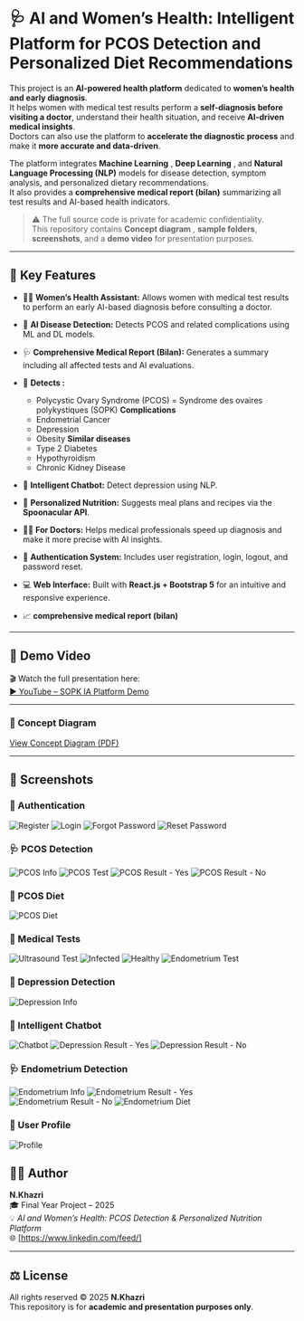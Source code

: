 # 🩺 AI and Women’s Health: Intelligent Platform for PCOS Detection and Personalized Diet Recommendations

This project is an **AI-powered health platform** dedicated to **women’s health and early diagnosis**.  
It helps women  with medical test results perform a **self-diagnosis before visiting a doctor**, understand their health situation, and receive **AI-driven medical insights**.  
Doctors can also use the platform to **accelerate the diagnostic process** and make it **more accurate and data-driven**.

The platform integrates **Machine Learning** , **Deep Learning** , and **Natural Language Processing (NLP)** models for disease detection, symptom analysis, and personalized dietary recommendations.  
It also provides a **comprehensive medical report (bilan)** summarizing all test results and AI-based health indicators.

> ⚠️ The full source code is private for academic confidentiality.  
> This repository contains **Concept diagram** , **sample folders**, **screenshots**, and a **demo video** for presentation purposes.

---

## 🚀 Key Features

- 👩‍⚕️ **Women’s Health Assistant:** Allows women  with medical test results to perform an early AI-based diagnosis before consulting a doctor.
- 🧠 **AI Disease Detection:** Detects PCOS and related complications using ML and DL models.  
- 🩺 **Comprehensive Medical Report (Bilan):** Generates a summary including all affected tests and AI evaluations.  
- 🧬 **Detects :**
  - Polycystic Ovary Syndrome (PCOS) = Syndrome des ovaires polykystiques (SOPK)
   **Complications**
  - Endometrial Cancer
  - Depression
  - Obesity
   **Similar diseases**
  - Type 2 Diabetes
  - Hypothyroidism
  - Chronic Kidney Disease
  
- 💬 **Intelligent Chatbot:** Detect depression using NLP.  
- 🍎 **Personalized Nutrition:** Suggests meal plans and recipes via the **Spoonacular API**.  
- 👨‍⚕️ **For Doctors:** Helps medical professionals speed up diagnosis and make it more precise with AI insights.  
- 🔐 **Authentication System:** Includes user registration, login, logout, and password reset.  
- 💻 **Web Interface:** Built with **React.js + Bootstrap 5** for an intuitive and responsive experience.
- 📈 **comprehensive medical report (bilan)**

---

## 🎥 Demo Video

🎬 Watch the full presentation here:  
[▶️ YouTube – SOPK IA Platform Demo](https://www.youtube.com/watch?v=cusfKSZi1do)

---
### 📄 Concept Diagram
[View Concept Diagram (PDF)](./docs/concept-diagram.pdf)


---

## 📸 Screenshots

### 🔑 Authentication
![Register](./screenshots/inscrire.png)
![Login](./screenshots/connecter.png)
![Forgot Password](./screenshots/motoublier.png)
![Reset Password](./screenshots/reinitialmot.png)


### 🩺 PCOS Detection
![PCOS Info](./screenshots/sopkinfos.png)
![PCOS Test](./screenshots/testsopk.png)
![PCOS Result - Yes](./screenshots/resultsopkoui.png)
![PCOS Result - No](./screenshots/resultsopknon.png)

### 🥗 PCOS Diet
![PCOS Diet](./screenshots/regimesopk.png)





### 🧪 Medical Tests
![Ultrasound Test](./screenshots/testecho.png)
![Infected](./screenshots/resultatechoinfecte.png)
![Healthy](./screenshots/resultechosain.png)
![Endometrium Test](./screenshots/testendometre.png)

### 🧠 Depression Detection
![Depression Info](./screenshots/depressioinfo.png)
### 🧠 Intelligent Chatbot
![Chatbot](./screenshots/chatboot.png)
![Depression Result - Yes](./screenshots/resdepressionoui.png)
![Depression Result - No](./screenshots/resdepressionnon.png)


### 🩺 Endometrium Detection
![Endometrium Info](./screenshots/endometreinfos.png)
![Endometrium Result - Yes](./screenshots/resultatendometreoui.png)
![Endometrium Result - No](./screenshots/resultatendometrenon.png)
![Endometrium Diet](./screenshots/regimeendometre.png)

### 👤 User Profile
![Profile](./screenshots/profil.png)



## 👩‍💻 Author

**N.Khazri**  
🎓 Final Year Project – 2025  
💡 *AI and Women’s Health: PCOS Detection & Personalized Nutrition Platform*  
🌐 [https://www.linkedin.com/feed/]

---

## ⚖️ License

All rights reserved © 2025 **N.Khazri**  
This repository is for **academic and presentation purposes only**.  


